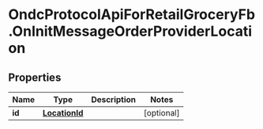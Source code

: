 # OndcProtocolApiForRetailGroceryFb.OnInitMessageOrderProviderLocation

## Properties
Name | Type | Description | Notes
------------ | ------------- | ------------- | -------------
**id** | [**LocationId**](LocationId.md) |  | [optional] 
